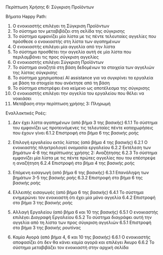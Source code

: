 Περίπτωση Χρήσης 6: Σύγκριση Προϊόντων

Βήματα Happy Path:
1.  Ο ενοικιαστής επιλέγει τη Σύγκριση Προϊόντων 
2.  Το σύστημα τον μεταβιβάζει στη σελίδα της σύγκρισης
3.  Το σύστημα εμφανίζει μία λίστα με τις πέντε τελευταίες αγγελίες που πρόσθεσε ο ενοικιαστής στη λίστα των αγαπημένων
4.  Ο ενοικιαστής επιλέγει μία αγγελία από την λίστα
5.  Το σύστημα προσθέτει την αγγελία αυτή σε μία λίστα που περιλαμβάνει τις προς σύγκριση αγγελίες
6.  Ο ενοικιαστής επιλέγει Σύγκριση Προϊόντων
7.  Το σύστημα αναζητά στη βάση δεδομένων τα στοιχεία των αγγελιών της λίστας σύγκρισης
8.  Το σύστημα χρησιμοποιεί AI assistance για να συγκρίνει τα εργαλεία με βάση τα στοιχεία που ανέκτησε από τη βάση 
9.  Το σύστημα επιστρέφει ένα κείμενο ως αποτέλεσμα της σύγκρισης 
10. Ο ενοικιαστής επιλέγει την αγγελία του εργαλείου που θέλει να νοικιάσει
11. Μετάβαση στην περίπτωση χρήσης 3: Πληρωμή

Εναλλακτικές Ροές:
1. Δεν έχει λίστα αγαπημένων (από βήμα 3 της βασικής)
6.1.1 Το σύστημα του εμφανίζει ως προτεινόμενες τις τελευταίες πέντε καταχωρήσεις που έχουν γίνει
6.1.2 Επιστροφή στο βήμα 6 της βασικής ροής 

2. Επιλογή εργαλείου εκτός λίστας (από βήμα 4 της βασικής)
6.2.1 Ο ενοικιαστής πληκτρολογεί ονομασία εργαλείου
6.2.2 Εκτέλεση των βημάτων 4-8 της περίπτωσης χρήσης 2: Αναζήτησης 
6.2.3 Το σύστημα εμφανίζει μία λίστα με τις πέντε πρώτες αγγελίες που του επέστρεψε η αναζήτηση
6.2.4 Επιστροφή στο βήμα 4 της βασικής ροής

3. Επόμενη εισαγωγή (από βήμα 6 της βασικής) 
6.3.1 Επανάληψη των βημάτων 3-5 της βασικής ροής 
6.3.2 Επιστροφή στο βήμα 6 της βασικής ροής

4. Ελλειπής εισαγωγές (από βήμα 6 της βασικής) 
6.4.1 Το σύστημα ενημερώνει τον ενοικιαστή ότι έχει μία μόνο αγγελία
6.4.2 Επιστροφή στο βήμα 3 της βασικής ροής

5. Αλλαγή Εργαλείου (από βήμα 6 και 10 της βασικής) 
6.5.1 Ο ενοικιαστής επιλέγει Διαγραφή Εργαλείου
6.5.2 Το σύστημα διαγράφει αυτή την αγγελία από τη λίστα των προς σύγκριση αγγελιών
6.5.1 Επιστροφή στο βήμα 3 της βασικής ρουτίνας

6. Καμία Αγορά (από βήμα 4, 6 και 10 της βασικής) 
6.6.1 Ο ενοικιαστής αποφασίζει ότι δεν θα κάνει καμία αγορά και επιλέγει Άκυρο
6.6.2 Το σύστημα μεταβιβάζει τον ενοικιαστή στην αρχική σελίδα
